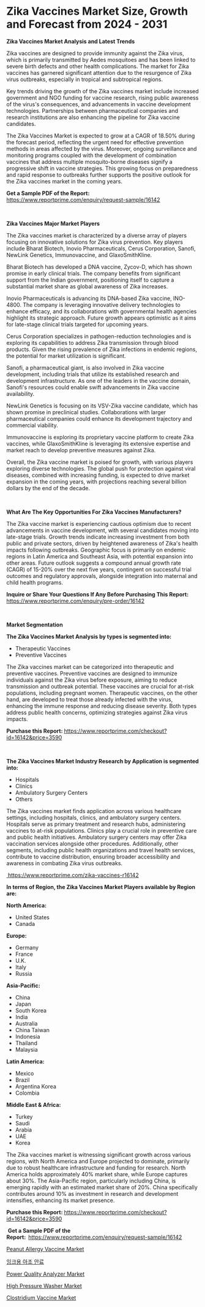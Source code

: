 <p><h1>Zika Vaccines Market Size, Growth and Forecast from 2024 - 2031</h1></p><p><strong>Zika Vaccines Market Analysis and Latest Trends</strong></p>
<p><p>Zika vaccines are designed to provide immunity against the Zika virus, which is primarily transmitted by Aedes mosquitoes and has been linked to severe birth defects and other health complications. The market for Zika vaccines has garnered significant attention due to the resurgence of Zika virus outbreaks, especially in tropical and subtropical regions. </p><p>Key trends driving the growth of the Zika vaccines market include increased government and NGO funding for vaccine research, rising public awareness of the virus's consequences, and advancements in vaccine development technologies. Partnerships between pharmaceutical companies and research institutions are also enhancing the pipeline for Zika vaccine candidates.</p><p>The Zika Vaccines Market is expected to grow at a CAGR of 18.50% during the forecast period, reflecting the urgent need for effective prevention methods in areas affected by the virus. Moreover, ongoing surveillance and monitoring programs coupled with the development of combination vaccines that address multiple mosquito-borne diseases signify a progressive shift in vaccine strategies. This growing focus on preparedness and rapid response to outbreaks further supports the positive outlook for the Zika vaccines market in the coming years.</p></p>
<p><strong>Get a Sample PDF of the Report:&nbsp;</strong> <a href="https://www.reportprime.com/enquiry/request-sample/16142">https://www.reportprime.com/enquiry/request-sample/16142</a></p>
<p>&nbsp;</p>
<p><strong>Zika Vaccines Major Market Players</strong></p>
<p><p>The Zika vaccines market is characterized by a diverse array of players focusing on innovative solutions for Zika virus prevention. Key players include Bharat Biotech, Inovio Pharmaceuticals, Cerus Corporation, Sanofi, NewLink Genetics, Immunovaccine, and GlaxoSmithKline. </p><p>Bharat Biotech has developed a DNA vaccine, Zycov-D, which has shown promise in early clinical trials. The company benefits from significant support from the Indian government, positioning itself to capture a substantial market share as global awareness of Zika increases.</p><p>Inovio Pharmaceuticals is advancing its DNA-based Zika vaccine, INO-4800. The company is leveraging innovative delivery technologies to enhance efficacy, and its collaborations with governmental health agencies highlight its strategic approach. Future growth appears optimistic as it aims for late-stage clinical trials targeted for upcoming years.</p><p>Cerus Corporation specializes in pathogen-reduction technologies and is exploring its capabilities to address Zika transmission through blood products. Given the rising prevalence of Zika infections in endemic regions, the potential for market utilization is significant.</p><p>Sanofi, a pharmaceutical giant, is also involved in Zika vaccine development, including trials that utilize its established research and development infrastructure. As one of the leaders in the vaccine domain, Sanofi's resources could enable swift advancements in Zika vaccine availability.</p><p>NewLink Genetics is focusing on its VSV-Zika vaccine candidate, which has shown promise in preclinical studies. Collaborations with larger pharmaceutical companies could enhance its development trajectory and commercial viability.</p><p>Immunovaccine is exploring its proprietary vaccine platform to create Zika vaccines, while GlaxoSmithKline is leveraging its extensive expertise and market reach to develop preventive measures against Zika.</p><p>Overall, the Zika vaccine market is poised for growth, with various players exploring diverse technologies. The global push for protection against viral diseases, combined with increasing funding, is expected to drive market expansion in the coming years, with projections reaching several billion dollars by the end of the decade.</p></p>
<p>&nbsp;</p>
<p><strong>What Are The Key Opportunities For Zika Vaccines Manufacturers?</strong></p>
<p><p>The Zika vaccine market is experiencing cautious optimism due to recent advancements in vaccine development, with several candidates moving into late-stage trials. Growth trends indicate increasing investment from both public and private sectors, driven by heightened awareness of Zika's health impacts following outbreaks. Geographic focus is primarily on endemic regions in Latin America and Southeast Asia, with potential expansion into other areas. Future outlook suggests a compound annual growth rate (CAGR) of 15-20% over the next five years, contingent on successful trial outcomes and regulatory approvals, alongside integration into maternal and child health programs.</p></p>
<p><strong>Inquire or Share Your Questions If Any Before Purchasing This Report:</strong> <a href="https://www.reportprime.com/enquiry/pre-order/16142">https://www.reportprime.com/enquiry/pre-order/16142</a></p>
<p>&nbsp;</p>
<p><strong>Market Segmentation</strong></p>
<p><strong>The Zika Vaccines Market Analysis by types is segmented into:</strong></p>
<p><ul><li>Therapeutic Vaccines</li><li>Preventive Vaccines</li></ul></p>
<p><p>The Zika vaccines market can be categorized into therapeutic and preventive vaccines. Preventive vaccines are designed to immunize individuals against the Zika virus before exposure, aiming to reduce transmission and outbreak potential. These vaccines are crucial for at-risk populations, including pregnant women. Therapeutic vaccines, on the other hand, are developed to treat those already infected with the virus, enhancing the immune response and reducing disease severity. Both types address public health concerns, optimizing strategies against Zika virus impacts.</p></p>
<p><strong>Purchase this Report:&nbsp;</strong><a href="https://www.reportprime.com/checkout?id=16142&price=3590">https://www.reportprime.com/checkout?id=16142&price=3590</a></p>
<p>&nbsp;</p>
<p><strong>The Zika Vaccines Market Industry Research by Application is segmented into:</strong></p>
<p><ul><li>Hospitals</li><li>Clinics</li><li>Ambulatory Surgery Centers</li><li>Others</li></ul></p>
<p><p>The Zika vaccines market finds application across various healthcare settings, including hospitals, clinics, and ambulatory surgery centers. Hospitals serve as primary treatment and research hubs, administering vaccines to at-risk populations. Clinics play a crucial role in preventive care and public health initiatives. Ambulatory surgery centers may offer Zika vaccination services alongside other procedures. Additionally, other segments, including public health organizations and travel health services, contribute to vaccine distribution, ensuring broader accessibility and awareness in combating Zika virus outbreaks.</p></p>
<p><a href="https://www.reportprime.com/zika-vaccines-r16142">&nbsp;https://www.reportprime.com/zika-vaccines-r16142</a></p>
<p><strong>In terms of Region, the Zika Vaccines Market Players available by Region are:</strong></p>
<p>
    <p> <strong> North America: </strong>
        <ul>
            <li>United States</li>
            <li>Canada</li>
        </ul>
        </p> 
    <p> <strong> Europe: </strong>
        <ul>
            <li>Germany</li>
            <li>France</li>
            <li>U.K.</li>
            <li>Italy</li>
            <li>Russia</li>
        </ul>
        </p> 
    <p> <strong> Asia-Pacific: </strong>
        <ul>
            <li>China</li>
            <li>Japan</li>
            <li>South Korea</li>
            <li>India</li>
            <li>Australia</li>
            <li>China Taiwan</li>
            <li>Indonesia</li>
            <li>Thailand</li>
            <li>Malaysia</li>
        </ul>
        </p> 
    <p> <strong> Latin America: </strong>
        <ul>
            <li>Mexico</li>
            <li>Brazil</li>
            <li>Argentina Korea</li>
            <li>Colombia</li>
        </ul>
        </p> 
    <p> <strong> Middle East & Africa: </strong>
        <ul>
            <li>Turkey</li>
            <li>Saudi</li>
            <li>Arabia</li>
            <li>UAE</li>
            <li>Korea</li>
        </ul>
    </p>
    </p>
<p><p>The Zika vaccines market is witnessing significant growth across various regions, with North America and Europe projected to dominate, primarily due to robust healthcare infrastructure and funding for research. North America holds approximately 40% market share, while Europe captures about 30%. The Asia-Pacific region, particularly including China, is emerging rapidly with an estimated market share of 20%. China specifically contributes around 10% as investment in research and development intensifies, enhancing its market presence.</p></p>
<p><strong>Purchase this Report: </strong><a href="https://www.reportprime.com/checkout?id=16142&price=3590">https://www.reportprime.com/checkout?id=16142&price=3590</a></p>
<p>&nbsp;<strong>Get a Sample PDF of the Report:&nbsp;&nbsp;</strong><a href="https://www.reportprime.com/enquiry/request-sample/16142">https://www.reportprime.com/enquiry/request-sample/16142</a></p>
<p><strong></strong></p>
<p><p><a href="https://github.com/mharielmesa/Market-Research-Report-List-5/blob/main/peanut-allergy-vaccine-market.md">Peanut Allergy Vaccine Market</a></p><p><a href="https://medium.com/@sadieelliott97/%EC%84%B8%EA%B3%84-azo-pigments-for-inks-market-%EC%9D%80-2024%EC%97%90%EC%84%9C-2031%EB%A1%9C-%EC%97%B0%ED%8F%89%EA%B7%A0-%EC%A6%9D%EA%B0%80%EC%9C%A8%EC%9D%84-%EB%B3%B4%EC%9D%BC-%EA%B2%83%EC%9C%BC%EB%A1%9C-%EC%98%88%EC%83%81%EB%90%A9%EB%8B%88%EB%8B%A4-51f953302fea">잉크용 아조 안료</a></p><p><a href="https://www.linkedin.com/pulse/future-insights-power-quality-analyzer-market-trends-regional-9rnie?trackingId=Qe017JzTSySlS0EkyWmK%2FA%3D%3D">Power Quality Analyzer Market</a></p><p><a href="https://www.linkedin.com/pulse/global-high-pressure-washer-market-sector-types-applications-zm5oe?trackingId=yhOflN8YTd%2B71bD665CHaA%3D%3D">High Pressure Washer Market</a></p><p><a href="https://github.com/MatthewHernandez403/Market-Research-Report-List-1/blob/main/clostridium-vaccine-market.md">Clostridium Vaccine Market</a></p></p>